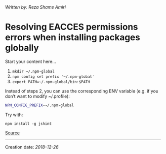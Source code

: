 _Written by: Reza Shams Amiri_
# Resolving EACCES permissions errors when installing packages globally

Start your content here...

1. `mkdir ~/.npm-global`
1. `npm config set prefix '~/.npm-global'`
1. `export PATH=~/.npm-global/bin:$PATH`

Instead of steps 2, you can use the corresponding ENV variable (e.g. if you don’t want to modify ~/.profile):

``` sh
NPM_CONFIG_PREFIX=~/.npm-global
```

Try with:

    npm install -g jshint

[Source][TNE]
* * *
Creation date: _2018-12-26_

[TNE]: https://docs.npmjs.com/resolving-eacces-permissions-errors-when-installing-packages-globally